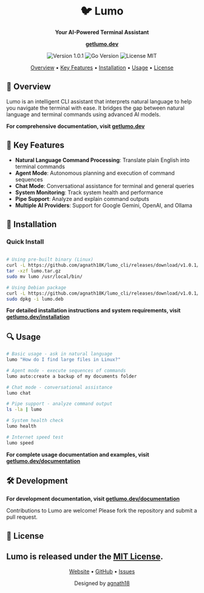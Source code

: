 <div align="center">
  <h1>🐦 Lumo</h1>
  <p><b>Your AI-Powered Terminal Assistant</b></p>

  <a href="https://getlumo.dev"><b>getlumo.dev</b></a>

  <p>
    <img src="https://img.shields.io/badge/version-1.0.1-blue.svg" alt="Version 1.0.1">
    <img src="https://img.shields.io/badge/go-%3E%3D1.22-00ADD8.svg" alt="Go Version">
    <img src="https://img.shields.io/badge/license-MIT-green.svg" alt="License MIT">
  </p>
</div>

<div align="center">
  <a href="#-overview">Overview</a> •
  <a href="#-key-features">Key Features</a> •
  <a href="#-installation">Installation</a> •
  <a href="#-usage">Usage</a> •
  <a href="#-license">License</a>
</div>

## 📖 Overview

Lumo is an intelligent CLI assistant that interprets natural language to help you navigate the terminal with ease. It bridges the gap between natural language and terminal commands using advanced AI models.

**For comprehensive documentation, visit [getlumo.dev](https://getlumo.dev)**


## 🌟 Key Features

- **Natural Language Command Processing**: Translate plain English into terminal commands
- **Agent Mode**: Autonomous planning and execution of command sequences
- **Chat Mode**: Conversational assistance for terminal and general queries
- **System Monitoring**: Track system health and performance
- **Pipe Support**: Analyze and explain command outputs
- **Multiple AI Providers**: Support for Google Gemini, OpenAI, and Ollama

## 🚀 Installation

### Quick Install

```bash

# Using pre-built binary (Linux)
curl -L https://github.com/agnath18K/lumo_cli/releases/download/v1.0.1/lumo_1.0.1_linux_amd64.tar.gz -o lumo.tar.gz
tar -xzf lumo.tar.gz
sudo mv lumo /usr/local/bin/

# Using Debian package
curl -L https://github.com/agnath18K/lumo_cli/releases/download/v1.0.1/lumo_1.0.1_amd64.deb -o lumo.deb
sudo dpkg -i lumo.deb
```

**For detailed installation instructions and system requirements, visit [getlumo.dev/installation](https://getlumo.dev/installation)**

## 🔍 Usage

```bash
# Basic usage - ask in natural language
lumo "How do I find large files in Linux?"

# Agent mode - execute sequences of commands
lumo auto:create a backup of my documents folder

# Chat mode - conversational assistance
lumo chat

# Pipe support - analyze command output
ls -la | lumo

# System health check
lumo health

# Internet speed test
lumo speed
```

**For complete usage documentation and examples, visit [getlumo.dev/documentation](https://getlumo.dev/documentation)**


## 🛠️ Development

**For development documentation, visit [getlumo.dev/documentation](https://getlumo.dev/documentation)**

Contributions to Lumo are welcome! Please fork the repository and submit a pull request.

## 📜 License

Lumo is released under the [MIT License](LICENSE).
---

<div align="center">
  <p>
    <a href="https://getlumo.dev">Website</a> •
    <a href="https://github.com/agnath18K/lumo_cli">GitHub</a> •
    <a href="https://github.com/agnath18K/lumo_cli/issues">Issues</a>
  </p>

  <p>Designed by <a href="https://github.com/agnath18K">agnath18</a></p>
</div>

